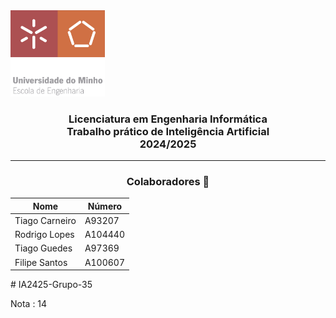 <img src='uminho_eng.png' width="30%"/>

<h3 align="center">Licenciatura em Engenharia Informática <br> Trabalho prático de Inteligência Artificial <br> 2024/2025 </h3>

---

<h3 align="center"> Colaboradores &#129309 </h2>

<div align="center">

| Nome           | Número  |
| -------------- | ------- |
| Tiago Carneiro | A93207  |
| Rodrigo Lopes  | A104440 |
| Tiago Guedes   | A97369  |
| Filipe Santos  | A100607 |

</div>
# IA2425-Grupo-35

Nota : 14

